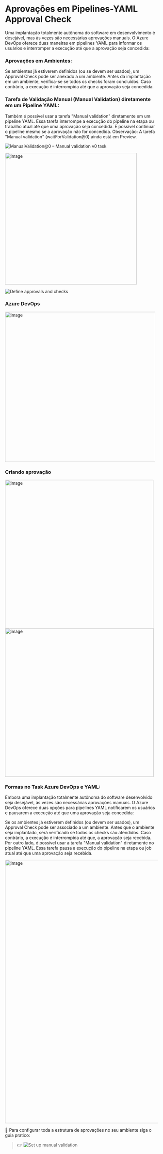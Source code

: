 # Aprovações em Pipelines-YAML  Approval Check

Uma implantação totalmente autônoma do software em desenvolvimento é desejável, mas às vezes são necessárias aprovações manuais. O Azure DevOps oferece duas maneiras em pipelines YAML para informar os usuários e interromper a execução até que a aprovação seja concedida:

### Aprovações em Ambientes:

Se ambientes já estiverem definidos (ou se devem ser usados), um Approval Check pode ser anexado a um ambiente. Antes da implantação em um ambiente, verifica-se se todos os checks foram concluídos. Caso contrário, a execução é interrompida até que a aprovação seja concedida.

### Tarefa de Validação Manual (Manual Validation) diretamente em um Pipeline YAML:

Também é possível usar a tarefa "Manual validation" diretamente em um pipeline YAML. Essa tarefa interrompe a execução do pipeline na etapa ou trabalho atual até que uma aprovação seja concedida. É possível continuar o pipeline mesmo se a aprovação não for concedida. Observação: A tarefa "Manual validation" (waitForValidation@0) ainda está em Preview.

![ManualValidation@0 – Manual validation v0 task](https://learn.microsoft.com/en-us/azure/devops/pipelines/tasks/reference/manual-validation-v0?view=azure-pipelines)

<img width="434" alt="image" src="https://github.com/lsmatias/Aprova-es-em-pipelines-YAML/assets/28391885/6b418116-d137-4c48-bdff-e8ee739f4511">



![Define approvals and checks](https://learn.microsoft.com/en-us/azure/devops/pipelines/process/approvals?view=azure-devops&tabs=check-pass#approvals)

### Azure DevOps

<img width="495" alt="image" src="https://github.com/lsmatias/Aprova-es-em-pipelines-YAML/assets/28391885/8d78c702-5cda-482d-b6ef-01b325661a17">

### Criando aprovação

<img width="489" alt="image" src="https://github.com/lsmatias/Aprova-es-em-pipelines-YAML/assets/28391885/b5a98d16-abc7-4bf7-8c66-b325eab48e05">



<img width="490" alt="image" src="https://github.com/lsmatias/Aprova-es-em-pipelines-YAML/assets/28391885/bc688cbc-248f-454b-8dcc-0c6a80d3f3f6">


### Formas no Task Azure DevOps e YAML:
Embora uma implantação totalmente autônoma do software desenvolvido seja desejável, às vezes são necessárias aprovações manuais. O Azure DevOps oferece duas opções para pipelines YAML notificarem os usuários e pausarem a execução até que uma aprovação seja concedida:

Se os ambientes já estiverem definidos (ou devem ser usados), um Approval Check pode ser associado a um ambiente. Antes que o ambiente seja implantado, será verificado se todos os checks são atendidos. Caso contrário, a execução é interrompida até que, a aprovação seja recebida.
Por outro lado, é possível usar a tarefa "Manual validation" diretamente no pipeline YAML. Essa tarefa pausa a execução do pipeline na etapa ou job atual até que uma aprovação seja recebida.


<img width="868" alt="image" src="https://github.com/lsmatias/Aprova-es-em-pipelines-YAML/assets/28391885/7c10e653-2800-40ce-b567-5c3c333514f9">



:wrench: Para configurar toda a estrutura de aprovações no seu ambiente siga o guia pratico:
> :point_right: ![Set up manual validation](https://learn.microsoft.com/en-us/azure/devops/pipelines/release/deploy-using-approvals?view=azure-devops#set-up-manual-validation)



